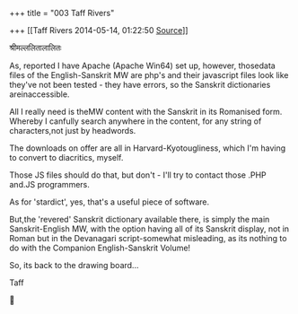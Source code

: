 +++
title = "003 Taff Rivers"

+++
[[Taff Rivers	2014-05-14, 01:22:50 [Source](https://groups.google.com/g/samskrita/c/KVGdwye3BjU)]]



श्रीमल्ललितालालितः

  

  

As, reported I have Apache (Apache Win64) set up, however, thosedata files of the English-Sanskrit MW are php's and their javascript files look like they've not been tested - they have errors, so the Sanskrit dictionaries areinaccessible.

  

All I really need is theMW content with the Sanskrit in its Romanised form. Whereby I canfully search anywhere in the content, for any string of characters,not just by headwords.

The downloads on offer are all in Harvard-Kyotougliness, which I'm having to convert to diacritics, myself.

Those JS files should do that, but don't - I'll try to contact those .PHP and.JS programmers.

  

As for 'stardict', yes, that's a useful piece of software.

But,the 'revered' Sanskrit dictionary available there, is simply the main Sanskrit-English MW, with the option having all of its Sanskrit display, not in Roman but in the Devanagari script-somewhat misleading, as its nothing to do with the Companion English-Sanskrit Volume!

  

So, its back to the drawing board...

  

  

 Taff



